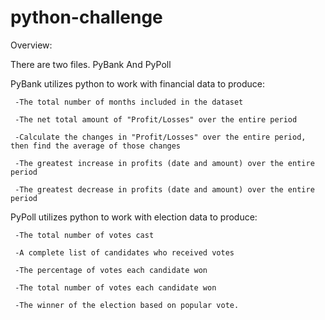 # python-challenge

Overview:

There are two files. PyBank And PyPoll

PyBank utilizes python to work with financial data to produce: 
      
     
     -The total number of months included in the dataset
     
     -The net total amount of "Profit/Losses" over the entire period

     -Calculate the changes in "Profit/Losses" over the entire period, then find the average of those changes

     -The greatest increase in profits (date and amount) over the entire period

     -The greatest decrease in profits (date and amount) over the entire period
     
     
 PyPoll utilizes python to work with election data to produce: 
 
     -The total number of votes cast

     -A complete list of candidates who received votes

     -The percentage of votes each candidate won

     -The total number of votes each candidate won

     -The winner of the election based on popular vote.
